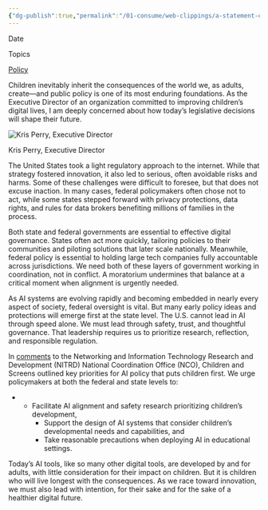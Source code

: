 ```yaml
---
{"dg-publish":true,"permalink":"/01-consume/web-clippings/a-statement-on-ai-regulation-by-kris-perry-executive-director-of-children-and-screens/","title":"A Statement on AI Regulation by Kris Perry, Executive Director of Children and Screens","tags":["clippings"]}
---
```


Date

Topics

[Policy](https://www.childrenandscreens.org/newsroom/news/?topics[]=policy)

Children inevitably inherit the consequences of the world we, as adults, create—and public policy is one of its most enduring foundations. As the Executive Director of an organization committed to improving children’s digital lives, I am deeply concerned about how today’s legislative decisions will shape their future.

![Kris Perry, Executive Director](https://www.childrenandscreens.org/wp-content/uploads/2023/10/Kris-Perry-Headshot1-300x200.jpg)

Kris Perry, Executive Director

The United States took a light regulatory approach to the internet. While that strategy fostered innovation, it also led to serious, often avoidable risks and harms. Some of these challenges were difficult to foresee, but that does not excuse inaction. In many cases, federal policymakers often chose not to act, while some states stepped forward with privacy protections, data rights, and rules for data brokers benefiting millions of families in the process.

Both state and federal governments are essential to effective digital governance. States often act more quickly, tailoring policies to their communities and piloting solutions that later scale nationally. Meanwhile, federal policy is essential to holding large tech companies fully accountable across jurisdictions. We need both of these layers of government working in coordination, not in conflict. A moratorium undermines that balance at a critical moment when alignment is urgently needed.

As AI systems are evolving rapidly and becoming embedded in nearly every aspect of society, federal oversight is vital. But many early policy ideas and protections will emerge first at the state level. The U.S. cannot lead in AI through speed alone. We must lead through safety, trust, and thoughtful governance. That leadership requires us to prioritize research, reflection, and responsible regulation.

In [comments](https://www.childrenandscreens.org/newsroom/news/children-and-screens-submits-comments-on-ai-research-and-development-in-the-interest-of-children/) to the Networking and Information Technology Research and Development (NITRD) National Coordination Office (NCO), Children and Screens outlined key priorities for AI policy that puts children first. We urge policymakers at both the federal and state levels to:

- - Facilitate AI alignment and safety research prioritizing children’s development,
	- Support the design of AI systems that consider children’s developmental needs and capabilities, and
	- Take reasonable precautions when deploying AI in educational settings.

Today’s AI tools, like so many other digital tools, are developed by and for adults, with little consideration for their impact on children. But it is children who will live longest with the consequences. As we race toward innovation, we must also lead with intention, for their sake and for the sake of a healthier digital future.